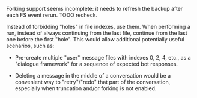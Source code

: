 Forking support seems incomplete: it needs to refresh the backup after each FS event rerun. TODO recheck.

Instead of forbidding "holes" in file indexes, use them. When performing a run, instead of always continuing from the last file, continue from the last one before the first "hole". This would allow additional potentially useful scenarios, such as:

* Pre-create multiple "user" message files with indexes 0, 2, 4, etc.,
  as a "dialogue framework" for a sequence of expected bot responses.

* Deleting a message in the middle of a conversation would be a convenient way
  to "retry"/"redo" that part of the conversation, especially when truncation
  and/or forking is not enabled.

